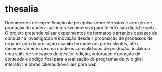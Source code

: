 # thesalia
Documentos de especificação de pesquisa sobre formatos e arranjos de produção de audiovisual interativo imersivo para teledifusão digital e web. O projeto pretende relizar experimentos de formatos e arranjos capazes de conduzir a investigação e inovação desde a proposição de processos de organização da produção usando ferramentas preexistentes, até o desenvolvimento de uma modelos consolidados de produção, incluindo uma suite de softwares de gestão, edição, autoração e geração de conteúdo e código final para a realização de programas de tv digital interativa e obras ciberaudiovisuais para web.

